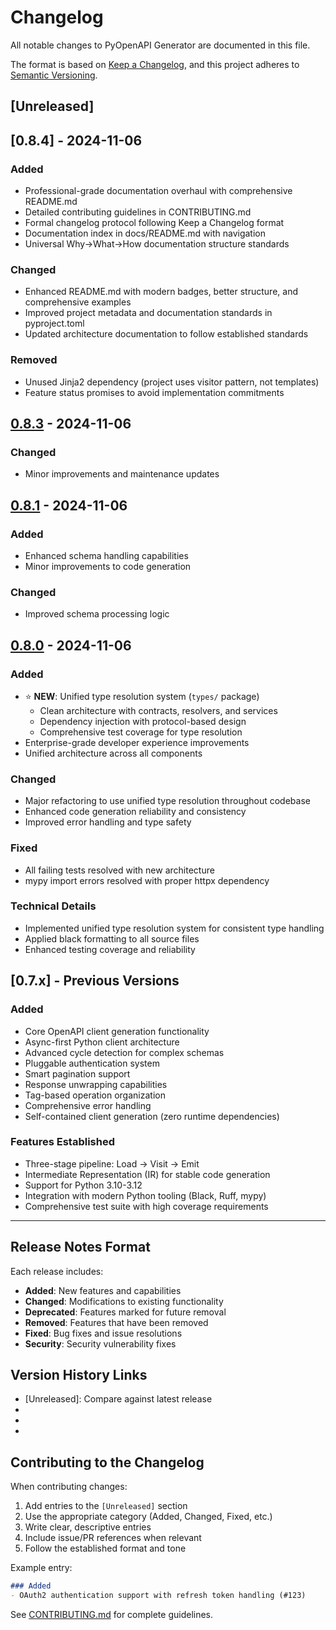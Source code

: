 # Changelog

All notable changes to PyOpenAPI Generator are documented in this file.

The format is based on [Keep a Changelog](https://keepachangelog.com/en/1.0.0/),
and this project adheres to [Semantic Versioning](https://semver.org/spec/v2.0.0.html).

## [Unreleased]

## [0.8.4] - 2024-11-06

### Added
- Professional-grade documentation overhaul with comprehensive README.md
- Detailed contributing guidelines in CONTRIBUTING.md
- Formal changelog protocol following Keep a Changelog format
- Documentation index in docs/README.md with navigation
- Universal Why→What→How documentation structure standards

### Changed
- Enhanced README.md with modern badges, better structure, and comprehensive examples
- Improved project metadata and documentation standards in pyproject.toml
- Updated architecture documentation to follow established standards

### Removed
- Unused Jinja2 dependency (project uses visitor pattern, not templates)
- Feature status promises to avoid implementation commitments

## [0.8.3] - 2024-11-06

### Changed
- Minor improvements and maintenance updates

## [0.8.1] - 2024-11-06

### Added
- Enhanced schema handling capabilities
- Minor improvements to code generation

### Changed  
- Improved schema processing logic

## [0.8.0] - 2024-11-06

### Added
- ⭐ **NEW**: Unified type resolution system (`types/` package)
  - Clean architecture with contracts, resolvers, and services
  - Dependency injection with protocol-based design
  - Comprehensive test coverage for type resolution
- Enterprise-grade developer experience improvements
- Unified architecture across all components

### Changed
- Major refactoring to use unified type resolution throughout codebase
- Enhanced code generation reliability and consistency
- Improved error handling and type safety

### Fixed
- All failing tests resolved with new architecture
- mypy import errors resolved with proper httpx dependency

### Technical Details
- Implemented unified type resolution system for consistent type handling
- Applied black formatting to all source files
- Enhanced testing coverage and reliability

## [0.7.x] - Previous Versions

### Added
- Core OpenAPI client generation functionality
- Async-first Python client architecture
- Advanced cycle detection for complex schemas
- Pluggable authentication system
- Smart pagination support
- Response unwrapping capabilities
- Tag-based operation organization
- Comprehensive error handling
- Self-contained client generation (zero runtime dependencies)

### Features Established
- Three-stage pipeline: Load → Visit → Emit
- Intermediate Representation (IR) for stable code generation
- Support for Python 3.10-3.12
- Integration with modern Python tooling (Black, Ruff, mypy)
- Comprehensive test suite with high coverage requirements

---

## Release Notes Format

Each release includes:

- **Added**: New features and capabilities
- **Changed**: Modifications to existing functionality  
- **Deprecated**: Features marked for future removal
- **Removed**: Features that have been removed
- **Fixed**: Bug fixes and issue resolutions
- **Security**: Security vulnerability fixes

## Version History Links

- [Unreleased]: Compare against latest release
- [0.8.3]: https://github.com/your-org/pyopenapi-gen/releases/tag/v0.8.3
- [0.8.1]: https://github.com/your-org/pyopenapi-gen/releases/tag/v0.8.1  
- [0.8.0]: https://github.com/your-org/pyopenapi-gen/releases/tag/v0.8.0

## Contributing to the Changelog

When contributing changes:

1. Add entries to the `[Unreleased]` section
2. Use the appropriate category (Added, Changed, Fixed, etc.)
3. Write clear, descriptive entries
4. Include issue/PR references when relevant
5. Follow the established format and tone

Example entry:
```markdown
### Added
- OAuth2 authentication support with refresh token handling (#123)
```

See [CONTRIBUTING.md](CONTRIBUTING.md) for complete guidelines.